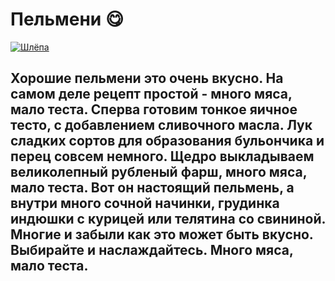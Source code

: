 # Пельмени 😋

<a href='https://www.youtube.com/watch?v=jTb8jGbB4PA&ab_channel=DailyRay' target='_blank'> <img alt="Шлёпа" src="https://kartinkof.club/uploads/posts/2022-03/1648295728_2-kartinkof-club-p-mem-pelmeni-shlepa-2.jpg"> </a>

## Хорошие пельмени это очень вкусно. На самом деле рецепт простой - много мяса, мало теста. Сперва готовим тонкое яичное тесто, с добавлением сливочного масла. Лук сладких сортов для образования бульончика и перец совсем немного. Щедро выкладываем великолепный рубленый фарш, много мяса, мало теста. Вот он настоящий пельмень, а внутри много сочной начинки, грудинка индюшки с курицей или телятина со свининой. Многие и забыли как это может быть вкусно. Выбирайте и наслаждайтесь. Много мяса, мало теста.